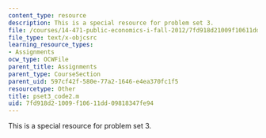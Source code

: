 ```yaml
---
content_type: resource
description: This is a special resource for problem set 3.
file: /courses/14-471-public-economics-i-fall-2012/7fd918d21009f10611dd09818347fe94_pset3_code2.m
file_type: text/x-objcsrc
learning_resource_types:
- Assignments
ocw_type: OCWFile
parent_title: Assignments
parent_type: CourseSection
parent_uid: 597cf42f-580e-77a2-1646-e4ea370fc1f5
resourcetype: Other
title: pset3_code2.m
uid: 7fd918d2-1009-f106-11dd-09818347fe94
---
```

This is a special resource for problem set 3.

